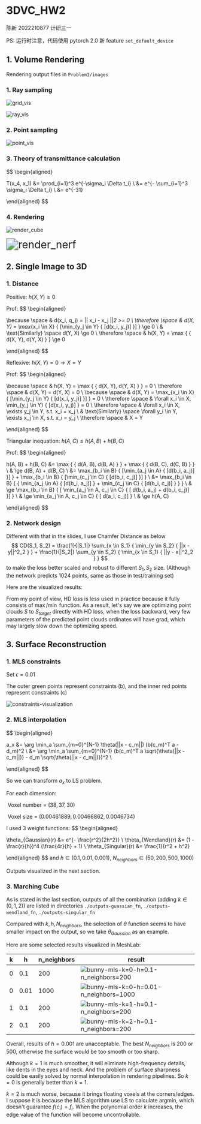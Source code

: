 # 3DVC_HW2

陈新	2022210877	计研三一



PS: 运行时注意，代码使用 pytorch 2.0 新 feature `set_default_device`



## 1. Volume Rendering

Rendering output files in `Problem1/images`

### 1. Ray sampling

![grid_vis](Problem1/images/grid_vis.png)

![ray_vis](Problem1/images/ray_vis.png)



### 2. Point sampling

![point_vis](Problem1/images/point_vis.png)



### 3. Theory of transmittance calculation

$$
\begin{aligned}

T(x_4, x_1) 
&= \prod_{i=1}^3 e^{-\sigma_i \Delta t_i}	\\
&= e^{- \sum_{i=1}^3 \sigma_i \Delta t_i}	\\
&= e^{-31}

\end{aligned}
$$



### 4. Rendering

![render_cube](Problem1/images/render_cube.gif)

<img src="Problem1/images/render_nerf.gif" alt="render_nerf" style="zoom: 200%;" />



## 2. Single Image to 3D

### 1. Distance

Positive: $h(X, Y) \ge 0$

Prof:
$$
\begin{aligned}

\because \space & d(x_i, q_j) = || x_i - x_j ||_2 >= 0	\\
\therefore \space & d(X, Y) = \max_{x_i \in X} { [\min_{y_j \in Y} { [d(x_i, y_j)] }] } \ge 0	\\
& \text{Similarly} \space d(Y, X) \ge 0	\\
\therefore \space & h(X, Y) = \max { \{ d(X, Y), d(Y, X) \} } \ge 0

\end{aligned}
$$


Reflexive: $h(X, Y) = 0 \rightarrow X = Y$

Prof:
$$
\begin{aligned}

\because \space & h(X, Y) = \max { \{ d(X, Y), d(Y, X) \} } = 0	\\
\therefore \space & d(X, Y) = d(Y, X) = 0	\\
\because \space & d(X, Y) = \max_{x_i \in X} { [\min_{y_j \in Y} { [d(x_i, y_j)] }] } = 0	\\
\therefore \space & \forall x_i \in X, \min_{y_j \in Y} { [d(x_i, y_j)] } = 0	\\
\therefore \space & \forall x_i \in X, \exists y_j \in Y, s.t. x_i = x_j	\\
& \text{Similarly} \space \forall y_i \in Y, \exists x_j \in X, s.t. x_i = y_j	\\
\therefore \space & X = Y

\end{aligned}
$$


Triangular inequation: $h(A, C) \le h(A, B) + h(B, C)$

Prof:
$$
\begin{aligned}

h(A, B) + h(B, C)
&= \max { \{ d(A, B), d(B, A) \} } + \max { \{ d(B, C), d(C, B) \} }	\\
& \ge d(B, A) + d(B, C)	\\
&= \max_{b_i \in B} { [\min_{a_j \in A} { [d(b_i, a_j)] }] } + \max_{b_i \in B} { [\min_{c_j \in C} { [d(b_i, c_j)] }] }	\\
&= \max_{b_i \in B} { \{ \min_{a_j \in A} { [d(b_i, a_j)] } + \min_{c_j \in C} { [d(b_i, c_j)] } \} }	\\
& \ge \max_{b_i \in B} { [ \min_{a_j \in A, c_j \in C} { [ d(b_i, a_j) + d(b_i, c_j)] }] }	\\
& \ge \min_{a_j \in A, c_j \in C} { [ d(a_i, c_j)] }	\\
& \ge h(A, C)

\end{aligned}
$$



### 2. Network design

Different with that in the slides, I use Chamfer Distance as below
$$
CD(S_1, S_2) = \frac{1}{|S_1|} \sum_{x \in S_1} { \min_{y \in S_2} { ||x - y||^2_2 } } + \frac{1}{|S_2|} \sum_{y \in S_2} { \min_{x \in S_1} { ||y - x||^2_2 } }
$$
to make the loss better scaled and robust to different $S_1, S_2$ size. (Although the network predicts 1024 points, same as those in test/training set) 



Here are the visualized results: 





From my point of view, HD loss is less used in practice because it fully consists of $\max/\min$ function. As a result, let's say we are optimizing point clouds $S$ to $S_{target}$ directly with HD loss, when the loss backward, very few parameters of the predicted point clouds ordinates will have grad, which may largely slow down the optimizing speed.  




## 3. Surface Reconstruction

### 1. MLS constraints

Set $\epsilon = 0.01$

The outer green points represent constraints (b), and the inner red points represent constraints (c)

![constraints-visualization](Problem3/constraints-visualization.png)



### 2. MLS interpolation

$$
\begin{aligned}

a_x
&= \arg \min_a \sum_{m=0}^{N-1} \theta(||x - c_m||) (b(c_m)^T a - d_m)^2	\\
&= \arg \min_a \sum_{m=0}^{N-1} (b(c_m)^T a \sqrt{\theta(||x - c_m||)} - d_m \sqrt{\theta(||x - c_m||)})^2	\\

\end{aligned}
$$

So we can transform $a_x$ to LS problem. 



For each dimension: 

​	Voxel number =  $(38, 37, 30)$

​	Voxel size = $(0.00461889, 0.00466862, 0.0046734)$



I used 3 weight functions:
$$
\begin{aligned}

\theta_{Gaussian}(r) &= e^{- \frac{r^2}{2h^2}}	\\
\theta_{Wendland}(r) &= (1 - \frac{r}{h})^4 (\frac{4r}{h} + 1)	\\
\theta_{Singular}(r) &= \frac{1}{r^2 + h^2}

\end{aligned}
$$
and $h \in (0.1, 0.01, 0.001)$, $N_{neighbors} \in (50, 200, 500, 1000)$

Outputs visualized in the next section. 



### 3. Marching Cube

As is stated in the last section, outputs of all the combination (adding $k \in (0, 1, 2)$) are listed in directories `./outputs-guassian_fn`, `./outputs-wendland_fn`, `./outputs-singular_fn`

Compared with $k, h, N_{neighbors}$, the selection of $\theta$ function seems to have smaller impact on the output, so we take $\theta_{Gaussian}$ as an example. 



Here are some selected results visualized in MeshLab: 

| k    | h    | n_neighbors | result                                                       |
| ---- | ---- | :---------- | ------------------------------------------------------------ |
| 0    | 0.1  | 200         | ![bunny-mls-k=0-h=0.1-n_neighbors=200](Problem3/pictures/bunny-mls-k=0-h=0.1-n_neighbors=200.png) |
| 0    | 0.01 | 1000        | ![bunny-mls-k=0-h=0.01-n_neighbors=1000](Problem3/pictures/bunny-mls-k=0-h=0.01-n_neighbors=1000.png) |
| 1    | 0.1  | 200         | ![bunny-mls-k=1-h=0.1-n_neighbors=200](Problem3/pictures/bunny-mls-k=1-h=0.1-n_neighbors=200.png) |
| 2    | 0.1  | 200         | ![bunny-mls-k=2-h=0.1-n_neighbors=200](Problem3/pictures/bunny-mls-k=2-h=0.1-n_neighbors=200.png) |



Overall, results of $h = 0.001$ are unacceptable. The best $N_{neighbors}$ is 200 or 500, otherwise the surface would be too smooth or too sharp. 



Although $k = 1$ is much smoother, it will eliminate high-frequency details, like dents in the eyes and neck. And the problem of surface sharpness could be easily solved by normal interpolation in rendering pipelines. So $k = 0$ is generally better than $k = 1$. 



$k=2$ is much worse, because it brings floating voxels at the corners/edges. I suppose it is because the MLS algorithm use LS to calculate argmin, which doesn't guarantee $f(c_i) = f_i$. When the polynomial order $k$ increases, the edge value of the function will become uncontrollable.  

